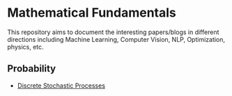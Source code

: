 # Mathematical Fundamentals
This repository aims to document the interesting papers/blogs in different directions including Machine Learning, Computer Vision, NLP, Optimization, physics, etc.

## Probability
- [Discrete Stochastic Processes](https://ocw.mit.edu/courses/electrical-engineering-and-computer-science/6-262-discrete-stochastic-processes-spring-2011/course-notes/)

